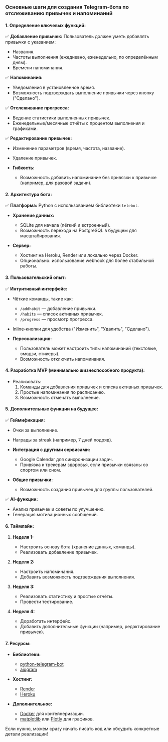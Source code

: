### Основные шаги для создания Telegram-бота по отслеживанию привычек и напоминаний

#### 1. Определение ключевых функций:
✅ **Добавление привычек:**
  Пользователь должен уметь добавлять привычки с указанием:
  - Названия.
  - Частоты выполнения (ежедневно, еженедельно, по определённым дням).
  - Времени напоминания.

✅ **Напоминания:**
  - Уведомления в установленное время.
  - Возможность подтверждать выполнение привычки через кнопку ("Сделано").

✅ **Отслеживание прогресса:**
  - Ведение статистики выполненных привычек.
  - Еженедельные/месячные отчёты с процентом выполнения и графиками.

✅ **Редактирование привычек:**
  - Изменение параметров (время, частота, название).
  - Удаление привычек.

- **Гибкость:**
  - Возможность добавить напоминание без привязки к привычке (например, для разовой задачи).

#### 2. Архитектура бота:
✅ **Платформа:** Python с использованием библиотеки `telebot`.
- **Хранение данных:**
  - SQLite для начала (лёгкий и встроенный).
  - Возможность перехода на PostgreSQL в будущем для масштабирования.

- **Сервер:**
  - Хостинг на Heroku, Render или локально через Docker.
  - Опционально: использование webhook для более стабильной работы.

#### 3. Пользовательский опыт:
✅ **Интуитивный интерфейс:**
  - Чёткие команды, такие как:
    - `/addhabit` — добавление привычки.
    - `/habits` — список активных привычек.
    - `/progress` — просмотр прогресса.
  - Inline-кнопки для удобства ("Изменить", "Удалить", "Сделано").

- **Персонализация:**
  - Пользователь может настроить типы напоминаний (текстовые, эмодзи, стикеры).
  - Возможность отключить напоминания.

#### 4. Разработка MVP (минимально жизнеспособного продукта):
- Реализовать:
  1. Команды для добавления привычек и списка активных привычек.
  2. Простые напоминания по расписанию.
  3. Возможность отмечать выполнение.

#### 5. Дополнительные функции на будущее:
✅ **Геймификация:**
  - Очки за выполнение.
  - Награды за streak (например, 7 дней подряд).

- **Интеграция с другими сервисами:**
  - Google Calendar для синхронизации задач.
  - Привязка к трекерам здоровья, если привычки связаны со спортом или сном.

- **Общие привычки:**
  - Возможность создания привычек для группы пользователей.

✅ **AI-функции:**
  - Анализ привычек и советы по улучшению.
  - Генерация мотивационных сообщений.

#### 6. Таймлайн:
1. **Неделя 1:**
   - Настроить основу бота (хранение данных, команды).
   - Реализовать добавление привычек.

2. **Неделя 2:**
   - Настроить напоминания.
   - Добавить возможность подтверждения выполнения.

3. **Неделя 3:**
   - Реализовать статистику и простые отчёты.
   - Провести тестирование.

4. **Неделя 4:**
   - Доработать интерфейс.
   - Добавить дополнительные функции (например, редактирование привычек).

#### 7. Ресурсы:
- **Библиотеки:**
  - [python-telegram-bot](https://github.com/python-telegram-bot/python-telegram-bot)
  - [aiogram](https://docs.aiogram.dev/)

- **Хостинг:**
  - [Render](https://render.com/)
  - [Heroku](https://www.heroku.com/)

- **Дополнительное:**
  - [Docker](https://www.docker.com/) для контейнеризации.
  - [matplotlib](https://matplotlib.org/) или [Plotly](https://plotly.com/) для графиков.

Если нужно, можем сразу начать писать код или обсудить конкретные детали реализации!

